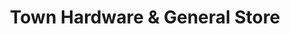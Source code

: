 ---
title: "Town Hardware & General Store"
url: /black-mountain/town-hardware-and-general-store/
shop: hardware
---